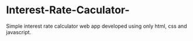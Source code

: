 # Interest-Rate-Caculator-
Simple interest rate calculator web app developed using only html, css and javascript.
